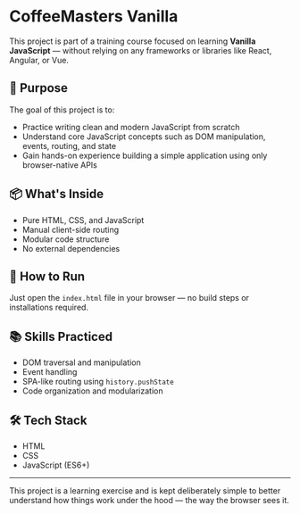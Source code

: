 # CoffeeMasters Vanilla

This project is part of a training course focused on learning **Vanilla JavaScript** — without relying on any frameworks or libraries like React, Angular, or Vue.

## 🧠 Purpose

The goal of this project is to:

- Practice writing clean and modern JavaScript from scratch
- Understand core JavaScript concepts such as DOM manipulation, events, routing, and state
- Gain hands-on experience building a simple application using only browser-native APIs

## 📦 What's Inside

- Pure HTML, CSS, and JavaScript
- Manual client-side routing
- Modular code structure
- No external dependencies

## 🚀 How to Run

Just open the `index.html` file in your browser — no build steps or installations required.

## 📚 Skills Practiced

- DOM traversal and manipulation
- Event handling
- SPA-like routing using `history.pushState`
- Code organization and modularization

## 🛠️ Tech Stack

- HTML
- CSS
- JavaScript (ES6+)

---

This project is a learning exercise and is kept deliberately simple to better understand how things work under the hood — the way the browser sees it.
